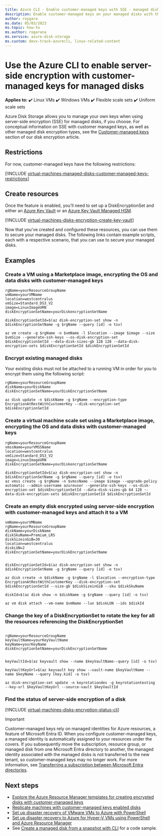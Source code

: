 ```yaml
---
title: Azure CLI - Enable customer-managed keys with SSE - managed disks
description: Enable customer-managed keys on your managed disks with the Azure CLI.
author: roygara
ms.date: 05/03/2023
ms.topic: how-to
ms.author: rogarana
ms.service: azure-disk-storage
ms.custom: devx-track-azurecli, linux-related-content
---
```


# Use the Azure CLI to enable server-side encryption with customer-managed keys for managed disks

**Applies to:** :heavy_check_mark: Linux VMs :heavy_check_mark: Windows VMs :heavy_check_mark: Flexible scale sets :heavy_check_mark: Uniform scale sets

Azure Disk Storage allows you to manage your own keys when using server-side encryption (SSE) for managed disks, if you choose. For conceptual information on SSE with customer managed keys, as well as other managed disk encryption types, see the [Customer-managed keys](../disk-encryption.md#customer-managed-keys) section of our disk encryption article.

## Restrictions

For now, customer-managed keys have the following restrictions:

[!INCLUDE [virtual-machines-managed-disks-customer-managed-keys-restrictions](../../../includes/virtual-machines-managed-disks-customer-managed-keys-restrictions.md)]

## Create resources

Once the feature is enabled, you'll need to set up a DiskEncryptionSet and either an [Azure Key Vault](/azure/key-vault/general/overview) or an [Azure Key Vault Managed HSM](/azure/key-vault/managed-hsm/overview).

[!INCLUDE [virtual-machines-disks-encryption-create-key-vault](../../../includes/virtual-machines-disks-encryption-create-key-vault-cli.md)]

Now that you've created and configured these resources, you can use them to secure your managed disks. The following links contain example scripts, each with a respective scenario, that you can use to secure your managed disks.

## Examples

### Create a VM using a Marketplace image, encrypting the OS and data disks with customer-managed keys

```azurecli
rgName=yourResourceGroupName
vmName=yourVMName
location=westcentralus
vmSize=Standard_DS3_V2
image=LinuxImageURN
diskEncryptionSetName=yourDiskencryptionSetName

diskEncryptionSetId=$(az disk-encryption-set show -n $diskEncryptionSetName -g $rgName --query [id] -o tsv)

az vm create -g $rgName -n $vmName -l $location --image $image --size $vmSize --generate-ssh-keys --os-disk-encryption-set $diskEncryptionSetId --data-disk-sizes-gb 128 128 --data-disk-encryption-sets $diskEncryptionSetId $diskEncryptionSetId
```

### Encrypt existing managed disks

Your existing disks must not be attached to a running VM in order for you to encrypt them using the following script:

```azurecli
rgName=yourResourceGroupName
diskName=yourDiskName
diskEncryptionSetName=yourDiskEncryptionSetName

az disk update -n $diskName -g $rgName --encryption-type EncryptionAtRestWithCustomerKey --disk-encryption-set $diskEncryptionSetId
```

### Create a virtual machine scale set using a Marketplace image, encrypting the OS and data disks with customer-managed keys

```azurecli
rgName=yourResourceGroupName
vmssName=yourVMSSName
location=westcentralus
vmSize=Standard_DS3_V2
image=LinuxImageURN
diskEncryptionSetName=yourDiskencryptionSetName

diskEncryptionSetId=$(az disk-encryption-set show -n $diskEncryptionSetName -g $rgName --query [id] -o tsv)
az vmss create -g $rgName -n $vmssName --image $image --upgrade-policy automatic --admin-username azureuser --generate-ssh-keys --os-disk-encryption-set $diskEncryptionSetId --data-disk-sizes-gb 64 128 --data-disk-encryption-sets $diskEncryptionSetId $diskEncryptionSetId
```

### Create an empty disk encrypted using server-side encryption with customer-managed keys and attach it to a VM

```azurecli
vmName=yourVMName
rgName=yourResourceGroupName
diskName=yourDiskName
diskSkuName=Premium_LRS
diskSizeinGiB=30
location=westcentralus
diskLUN=2
diskEncryptionSetName=yourDiskEncryptionSetName


diskEncryptionSetId=$(az disk-encryption-set show -n $diskEncryptionSetName -g $rgName --query [id] -o tsv)

az disk create -n $diskName -g $rgName -l $location --encryption-type EncryptionAtRestWithCustomerKey --disk-encryption-set $diskEncryptionSetId --size-gb $diskSizeinGiB --sku $diskSkuName

diskId=$(az disk show -n $diskName -g $rgName --query [id] -o tsv)

az vm disk attach --vm-name $vmName --lun $diskLUN --ids $diskId

```

### Change the key of a DiskEncryptionSet to rotate the key for all the resources referencing the DiskEncryptionSet

```azurecli

rgName=yourResourceGroupName
keyVaultName=yourKeyVaultName
keyName=yourKeyName
diskEncryptionSetName=yourDiskEncryptionSetName


keyVaultId=$(az keyvault show --name $keyVaultName--query [id] -o tsv)

keyVaultKeyUrl=$(az keyvault key show --vault-name $keyVaultName --name $keyName --query [key.kid] -o tsv)

az disk-encryption-set update -n keyrotationdes -g keyrotationtesting --key-url $keyVaultKeyUrl --source-vault $keyVaultId

```

### Find the status of server-side encryption of a disk

[!INCLUDE [virtual-machines-disks-encryption-status-cli](../../../includes/virtual-machines-disks-encryption-status-cli.md)]

> [!IMPORTANT]
> Customer-managed keys rely on managed identities for Azure resources, a feature of Microsoft Entra ID. When you configure customer-managed keys, a managed identity is automatically assigned to your resources under the covers. If you subsequently move the subscription, resource group, or managed disk from one Microsoft Entra directory to another, the managed identity associated with the managed disks is not transferred to the new tenant, so customer-managed keys may no longer work. For more information, see [Transferring a subscription between Microsoft Entra directories](/azure/active-directory/managed-identities-azure-resources/known-issues#transferring-a-subscription-between-azure-ad-directories).

## Next steps

- [Explore the Azure Resource Manager templates for creating encrypted disks with customer-managed keys](https://github.com/ramankumarlive/manageddiskscmkpreview)
- [Replicate machines with customer-managed keys enabled disks](/azure/site-recovery/azure-to-azure-how-to-enable-replication-cmk-disks)
- [Set up disaster recovery of VMware VMs to Azure with PowerShell](/azure/site-recovery/vmware-azure-disaster-recovery-powershell#replicate-vmware-vms)
- [Set up disaster recovery to Azure for Hyper-V VMs using PowerShell and Azure Resource Manager](/azure/site-recovery/hyper-v-azure-powershell-resource-manager#step-7-enable-vm-protection)
- See [Create a managed disk from a snapshot with CLI](../scripts/create-managed-disk-from-snapshot.md#disks-with-customer-managed-keys) for a code sample.
